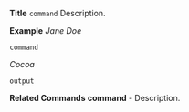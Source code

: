**Title**
`command`
Description.

__Example__
*Jane Doe*
```
command
```
*Cocoa*
```
output
```
__Related Commands__
**command** - Description.
